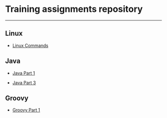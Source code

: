 # Training assignments repository

---

## Linux
* [Linux Commands](https://github.com/rxl-vishal-prajapati1/bootcamp/tree/linux)  



## Java
* [Java Part 1](https://github.com/rxl-vishal-prajapati1/bootcamp/tree/java_part_1)  

* [Java Part 3](https://github.com/rxl-vishal-prajapati1/bootcamp/tree/java_part_3)  


## Groovy

* [Groovy Part 1](https://github.com/rxl-vishal-prajapati1/bootcamp/tree/groovy_1)  



